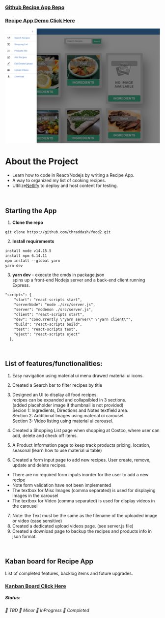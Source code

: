 ### [Github Recipe App Repo](https://github.com/thraddash/food2/)
### [Recipe App Demo Click Here](https://happy-shannon-69aac4.netlify.app/)   

<img src="https://raw.githubusercontent.com/thraddash/thraddash.github.io/master/images/recipe_app.png" width="800" height="auto">
<br/>

# About the Project
- Learn how to code in React/Nodejs by writing a Recipe App.  
- A way to organized my list of cooking recipes.  
- Ultilize[Netlify](https://www.netlify.com/) to deploy and host content for testing.  
<br/>

## Starting the App
1. **Clone the repo**
```
git clone https://github.com/thraddash/food2.git
```
2. **Install requirements** 
```
install node v14.15.5
install npm 6.14.11
npm install --global yarn
yarn dev
```
3. **yarn dev** - execute the cmds in package.json   
spins up a front-end Nodejs server and a back-end client running Express.    

```
"scripts": {
    "start": "react-scripts start",
    "serverNode": "node ./src/server.js",
    "server": "nodemon ./src/server.js",
    "client": "react-scripts start",
    "dev": "concurrently \"yarn server\" \"yarn client\"",
    "build": "react-scripts build",
    "test": "react-scripts test",
    "eject": "react-scripts eject"
  },
```
<br/>

## List of features/functionalities:  

1. Easy navigation using material ui menu drawer/ material ui icons.   
2. Created a Search bar to filter recipes by title   
3. Designed an UI to display all food recipes.   
recipes can be expanded and collapsibled in 3 sections.   
(added placeholder image if thumbnail is not provided)   
Secion 1: Ingredients, Directions and Notes textfield area.   
Section 2: Additional Images using material ui carousel.   
Section 3: Video listing using material ui carousel.   

4. Created a Shopping List page when shopping at Costco, where user can add, delete and check off items.  
5. A Product Information page to keep track products pricing, location, seasonal (learn how to use material ui table)
6. Created a form input page to add new recipes. User create, remove, update and delete recipes.  
- There are no required form inputs inorder for the user to add a new recipe   
- Note form validation have not been implemented   
- The textbox for Misc Images (comma separated) is used for displaying images in the carousel   
- The textbox for Video (comma separated) is used for display videos in the carousel   
7. Note: the Text must be the same as the filename of the uploaded image or video (case sensitive)   
8. Created a dedicated upload videos page. (see server.js file)
9. Created a download page to backup the recipes and products info in json format.   
<br/>

## Kaban board for Recipe App
List of completed features, backlog items and future upgrades.    
### [Kanban Board Click Here ](https://github.com/thraddash/food2/projects/1)    

##### Status:  
###### 📕 TBD  📙 Minor  📘 InProgress  📗 Completed  
